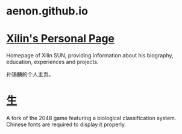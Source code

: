 aenon.github.io
===============
[Xilin's Personal Page](http://aenon.github.io)
===
Homepage of Xilin SUN, providing information about his biography, education, experiences and projects.

孙锡麟的个人主页。

[生](http://aenon.github.io/life)
===
A fork of the 2048 game featuring a biological classification system.
Chinese fonts are required to display it properly.
